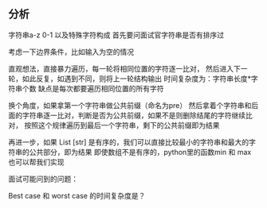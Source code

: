 ## 分析

字符串a-z 0-1 以及特殊字符构成
首先要问面试官字符串是否有排序过

考虑一下边界条件，比如输入为空的情况

直观想法，直接暴力遍历，每一轮将相同位置的字符逐一比对，
然后进入下一轮，如此反复，如遇到不同，则将上一轮结构输出
时间复杂度为：字符串长度*字符串个数
缺点是每次都要遍历相同位置的所有字符

换个角度，如果拿第一个字符串做公共前缀（命名为pre）
然后拿着个字符串和后面的字符串逐一比对，判断是否为公共前缀，如果不是则删除结尾的字符继续比对，
按照这个规律遍历到最后一个字符串，剩下的公共前缀即为结果

再进一步，如果 List [str] 是有序的，我们可以直接比较最小的字符串和最大的字符串的公共部分，即为结果
即使数组不是有序的，python里的函数min 和 max 也可以帮我们实现


面试可能问到的问题：

Best case 和 worst case 的时间复杂度是？
